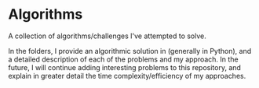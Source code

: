 # Algorithms
A collection of algorithms/challenges I've attempted to solve. 

In the folders, I provide an algorithmic solution in (generally in Python), and a detailed description of each of the problems and my approach. In the future, I will continue adding interesting problems to this repository, and explain in greater detail the time complexity/efficiency of my approaches.
